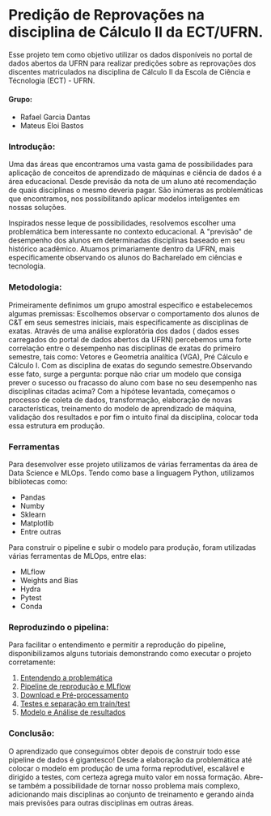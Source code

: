 # Predição de Reprovações na disciplina de Cálculo II da ECT/UFRN.
Esse projeto tem como objetivo utilizar os dados disponíveis no portal de dados abertos da UFRN para realizar predições sobre as reprovações dos discentes matriculados na disciplina de Cálculo II da Escola de Ciência e Técnologia (ECT) - UFRN.

 
#### Grupo:
- Rafael Garcia Dantas
- Mateus Eloi Bastos
 
### Introdução:
 
Uma das áreas que encontramos uma vasta gama de possibilidades para aplicação de conceitos de aprendizado de máquinas e ciência de dados é a área educacional. Desde previsão da nota de um aluno até recomendação de quais disciplinas o mesmo deveria pagar. São inúmeras as problemáticas que encontramos, nos possibilitando aplicar modelos inteligentes em nossas soluções.
 
Inspirados nesse leque de possibilidades, resolvemos escolher uma problemática bem interessante no contexto educacional. A "previsão" de desempenho dos alunos em determinadas disciplinas baseado em seu histórico acadêmico.
Atuamos primariamente dentro da UFRN, mais especificamente observando os alunos do Bacharelado em ciências e tecnologia.
 
### Metodologia:
 
Primeiramente definimos um grupo amostral específico e estabelecemos algumas premissas: Escolhemos observar o comportamento dos alunos de C&T em seus semestres iniciais, mais especificamente as disciplinas de exatas. Através de uma análise exploratória dos dados ( dados esses carregados do portal de dados abertos da UFRN) percebemos uma forte correlação entre o desempenho nas disciplinas de exatas do primeiro semestre, tais como: Vetores e Geometria analítica (VGA), Pré Cálculo e Cálculo I. Com as disciplina de exatas do segundo semestre.Observando esse fato, surge a pergunta: porque não criar um modelo que consiga prever o sucesso ou fracasso do aluno com base no seu desempenho nas disciplinas citadas acima? Com a hipótese levantada, começamos o processo de coleta de dados, transformação, elaboração de novas características, treinamento do modelo de aprendizado de máquina, validação dos resultados e por fim o intuito final da disciplina, colocar toda essa estrutura em produção.


### Ferramentas

Para desenvolver esse projeto utilizamos de várias ferramentas da área de Data Science e MLOps. Tendo como base a linguagem Python, utilizamos bibliotecas como:
- Pandas
- Numby
- Sklearn
- Matplotlib
- Entre outras

Para construir o pipeline e subir o modelo para produção, foram utilizadas várias ferramentas de MLOps, entre elas:
- MLflow
- Weights and Bias
- Hydra
- Pytest
- Conda


### Reproduzindo o pipelina:
Para facilitar o entendimento e permitir a reprodução do pipeline, disponibilizamos alguns tutoriais demonstrando como executar o projeto corretamente:
1. [Entendendo a problemática](https://www.loom.com/share/8da8a47ba75b40d8a7e8b6ca8670e43b)
2. [Pipeline de reprodução e MLflow](https://www.loom.com/share/e63bdb14b3ff4154992c40bc24ef7b1b)
3. [Download e Pré-processamento](https://www.loom.com/share/59f83f52cba3479bb3d4144a3ca06c77)
4. [Testes e separação em train/test](https://www.loom.com/share/e97cfbad6fca4c44a8a2bd484b3da96e)
5. [Modelo e Análise de resultados](https://www.loom.com/share/603824da895d48f087452d1fe519cce2)


### Conclusão:
 
O aprendizado que conseguimos obter depois de construir todo esse pipeline de dados é gigantesco! Desde a elaboração da problemática até colocar o modelo em produção de uma forma reprodutível, escalável e dirigido a testes, com certeza agrega muito valor em nossa formação.
Abre-se também a possibilidade de tornar nosso problema mais complexo, adicionando mais disciplinas ao conjunto de treinamento e gerando ainda mais previsões para outras disciplinas em outras áreas. 







